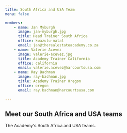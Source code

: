 ```yaml
---
title: South Africa and USA Team
menu: false

members:
    - name: Jan Myburgh
      image: jan-myburgh.jpg
      title: Head Trainer South Africa
      office: kwazulu-natal
      email: jan@therealestateacademy.co.za
    - name: Valerie Acevez
      image: valerie-acevez.jpg
      title: Academy Trainer California
      office: california
      email: valerie.acevez@harcourtsusa.com
    - name: Ray Bachman
      image: ray-bachman.jpg
      title: Academy Trainer Oregon
      office: oregon
      email: ray.bachman@harcourtsusa.com

---
```


## Meet our South Africa and USA teams

The Academy's South Africa and USA teams.
